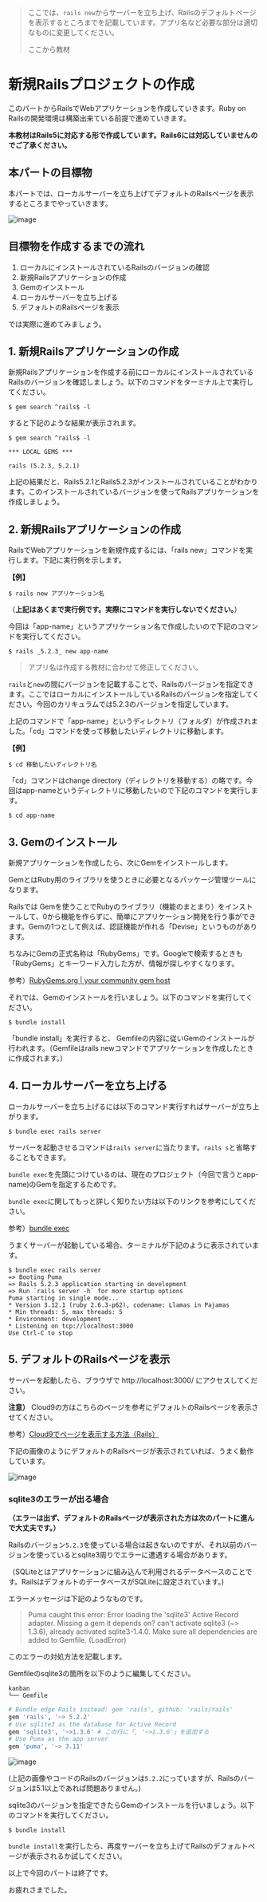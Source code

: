 > ここでは、`rails new`からサーバーを立ち上げ、Railsのデフォルトページを表示するところまでを記載しています。アプリ名など必要な部分は適切なものに変更してください。
>
> ここから教材

# 新規Railsプロジェクトの作成
このパートからRailsでWebアプリケーションを作成していきます。Ruby on Railsの開発環境は構築出来ている前提で進めていきます。

**本教材はRails5に対応する形で作成しています。Rails6には対応していませんのでご了承ください。**


## 本パートの目標物
本パートでは、ローカルサーバーを立ち上げてデフォルトのRailsページを表示するところまでやっていきます。

![image](https://i.gyazo.com/3ebe24e148a6a3e622ac0b9b8424325e.jpg)


## 目標物を作成するまでの流れ
1. ローカルにインストールされているRailsのバージョンの確認
2. 新規Railsアプリケーションの作成
3. Gemのインストール
4. ローカルサーバーを立ち上げる
5. デフォルトのRailsページを表示

では実際に進めてみましょう。


## 1. 新規Railsアプリケーションの作成
新規Railsアプリケーションを作成する前にローカルにインストールされているRailsのバージョンを確認しましょう。以下のコマンドをターミナル上で実行してください。

```
$ gem search ^rails$ -l
```

すると下記のような結果が表示されます。

```
$ gem search ^rails$ -l

*** LOCAL GEMS ***

rails (5.2.3, 5.2.1)
```

上記の結果だと、Rails5.2.1とRails5.2.3がインストールされていることがわかります。このインストールされているバージョンを使ってRailsアプリケーションを作成しましょう。


## 2. 新規Railsアプリケーションの作成
RailsでWebアプリケーションを新規作成するには、「rails new」コマンドを実行します。下記に実行例を示します。

**【例】**

```
$ rails new アプリケーション名
```

（**上記はあくまで実行例です。実際にコマンドを実行しないでください。**）

今回は「app-name」というアプリケーション名で作成したいので下記のコマンドを実行してください。

```
$ rails _5.2.3_ new app-name
```

> アプリ名は作成する教材に合わせて修正してください。

`rails`と`new`の間にバージョンを記載することで、Railsのバージョンを指定できます。ここではローカルにインストールしているRailsのバージョンを指定してください。今回のカリキュラムでは5.2.3のバージョンを指定しています。

上記のコマンドで「app-name」というディレクトリ（フォルダ）が作成されました。「cd」コマンドを使って移動したいディレクトリに移動します。

**【例】**

```
$ cd 移動したいディレクトリ名
```

「cd」コマンドはchange directory（ディレクトリを移動する）の略です。今回はapp-nameというディレクトリに移動したいので下記のコマンドを実行します。

```
$ cd app-name
```


## 3. Gemのインストール
新規アプリケーションを作成したら、次にGemをインストールします。

GemとはRuby用のライブラリを使うときに必要となるパッケージ管理ツールになります。

Railsでは Gemを使うことでRubyのライブラリ（機能のまとまり）をインストールして、0から機能を作らずに、簡単にアプリケーション開発を行う事ができます。Gemの1つとして例えば、認証機能が作れる「Devise」というものがあります。

ちなみにGemの正式名称は「RubyGems」です。Googleで検索するときも「RubyGems」とキーワード入力した方が、情報が探しやすくなります。

参考）[RubyGems.org | your community gem host](https://rubygems.org/)

それでは、Gemのインストールを行いましょう。以下のコマンドを実行してください。

```
$ bundle install
```

「bundle install」を実行すると、 Gemfileの内容に従いGemのインストールが行われます。（Gemfileはrails newコマンドでアプリケーションを作成したときに作成されます。）


## 4. ローカルサーバーを立ち上げる
ローカルサーバーを立ち上げるには以下のコマンド実行すればサーバーが立ち上がります。

```
$ bundle exec rails server
```

サーバーを起動させるコマンドは`rails server`に当たります。`rails s`と省略することもできます。

`bundle exec`を先頭につけているのは、現在のプロジェクト（今回で言うとapp-name)のGemを指定するためです。

`bundle exec`に関してもっと詳しく知りたい方は以下のリンクを参考にしてください。

参考）[bundle exec](https://bundler.io/v2.0/man/bundle-exec.1.html)

うまくサーバーが起動している場合、ターミナルが下記のように表示されています。

```
$ bundle exec rails server
=> Booting Puma
=> Rails 5.2.3 application starting in development 
=> Run `rails server -h` for more startup options
Puma starting in single mode...
* Version 3.12.1 (ruby 2.6.3-p62), codename: Llamas in Pajamas
* Min threads: 5, max threads: 5
* Environment: development
* Listening on tcp://localhost:3000
Use Ctrl-C to stop
```


## 5. デフォルトのRailsページを表示
サーバーを起動したら、ブラウザで http://localhost:3000/ にアクセスしてください。

**注意）** Cloud9の方はこちらのページを参考にデフォルトのRailsページを表示させてください。

参考）[Cloud9でページを表示する方法（Rails）](https://qiita.com/daijiro_maeyama/private/51fe7517639f11d634d3)

下記の画像のようにデフォルトのRailsページが表示されていれば、うまく動作しています。

![image](https://i.gyazo.com/3ebe24e148a6a3e622ac0b9b8424325e.jpg)


### sqlite3のエラーが出る場合
**（エラーは出ず、デフォルトのRailsページが表示された方は次のパートに進んで大丈夫です。）**

Railsのバージョン`5.2.3`を使っている場合は起きないのですが、それ以前のバージョンを使っているとsqlite3周りでエラーに遭遇する場合があります。

（SQLiteとはアプリケーションに組み込んで利用されるデータベースのことです。RailsはデフォルトのデータベースがSQLiteに設定されています。)

エラーメッセージは下記のようなものです。

> Puma caught this error: Error loading the 'sqlite3' Active Record adapter. Missing a gem it depends on? can't activate sqlite3 (~> 1.3.6), already activated sqlite3-1.4.0. Make sure all dependencies are added to Gemfile. (LoadError)

このエラーの対処方法を記載します。

Gemfileのsqlite3の箇所を以下のように編集してください。

```
kanban
└── Gemfile
```

```ruby
# Bundle edge Rails instead: gem 'rails', github: 'rails/rails'
gem 'rails', '~> 5.2.2'
# Use sqlite3 as the database for Active Record
gem 'sqlite3', '~>1.3.6' # この行に「, '~>1.3.6'」を追加する
# Use Puma as the app server
gem 'puma', '~> 3.11'
```

![image](https://camo.githubusercontent.com/25820619fddcaa9ad48e4ff3206ab07e23658921/68747470733a2f2f692e6779617a6f2e636f6d2f37643833623465373438643038373464616431643262383364313932616131332e706e67)

(上記の画像やコードのRailsのバージョンは`5.2.2`にっていますが、Railsのバージョンは5.1以上であれば問題ありません。)

sqlite3のバージョンを指定できたらGemのインストールを行いましょう。以下のコマンドを実行してください。

```
$ bundle install
```

`bundle install`を実行したら、再度サーバーを立ち上げてRailsのデフォルトページが表示されるか試してください。

以上で今回のパートは終了です。

お疲れさまでした。
